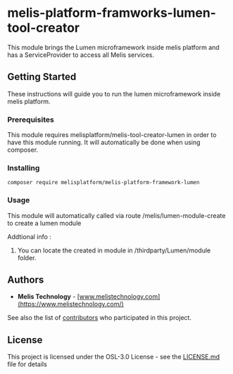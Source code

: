 # melis-platform-framworks-lumen-tool-creator

This module brings the Lumen microframework inside melis platform and has a ServiceProvider to access all Melis services.

## Getting Started

These instructions will guide you to run the lumen microframework inside melis platform.

### Prerequisites

This module requires melisplatform/melis-tool-creator-lumen in order to have this module running. It will automatically be done when using composer.
 
### Installing

```
composer require melisplatform/melis-platform-framework-lumen
```


### Usage

This module will automatically called via route /melis/lumen-module-create to create a lumen module


Addtional info :

1. You can locate the created in module in /thirdparty/Lumen/module folder.

## Authors

* **Melis Technology** - [www.melistechnology.com](https://www.melistechnology.com/)

See also the list of [contributors](https://github.com/melisplatform/melis-core/contributors) who participated in this project.


## License

This project is licensed under the OSL-3.0 License - see the [LICENSE.md](LICENSE.md) file for details


